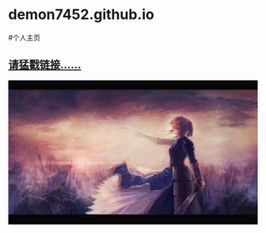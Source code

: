 demon7452.github.io
===================
#个人主页
<h2><a href="http://demon7452.github.io/" class="button" target="_blank">请猛戳链接……</a></h2>

<img src="/public/img/background.png"/>


